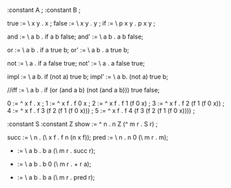 :constant A ;
:constant B ;

true  := \ x y . x ;
false := \ x y . y ;
if := \ p x y . p x y ;

and := \ a b . if a b false; 
and' := \ a b . a b false;

or := \ a b . if a true b; 
or' := \ a b . a true b;

not := \ a . if a false true;
not' := \ a . a false true;

impl := \ a b. if (not a) true b;
impl' := \ a b. (not a) true b;

//iff := \ a b . if (or (and a b) (not (and a b))) true false;


0 := ^ x f . x ;
1 := ^ x f . f 0 x ;
2 := ^ x f . f 1 (f 0 x) ;
3 := ^ x f . f 2 (f 1 (f 0 x)) ;
4 := ^ x f . f 3 (f 2 (f 1 (f 0 x))) ;
5 := ^ x f . f 4 (f 3 (f 2 (f 1 (f 0 x)))) ;

:constant S
:constant Z
show := ^ n . n Z (^ m r . S r) ;

succ := \ n . (\ x f . f n (n x f));
pred := \ n . n 0 (\ m r . m);
+ := \ a b . b a (\ m r . succ r);
* := \ a b . b 0 (\ m r . + r a);
- := \ a b . b a (\ m r . pred r);